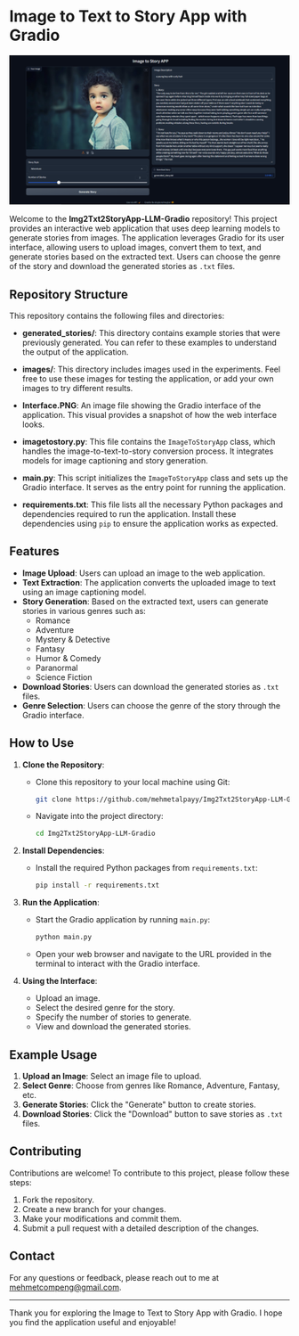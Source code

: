 # Image to Text to Story App with Gradio

![Gradio Interface](Interface.PNG)

Welcome to the **Img2Txt2StoryApp-LLM-Gradio** repository! This project provides an interactive web application that uses deep learning models to generate stories from images. The application leverages Gradio for its user interface, allowing users to upload images, convert them to text, and generate stories based on the extracted text. Users can choose the genre of the story and download the generated stories as `.txt` files.

## Repository Structure

This repository contains the following files and directories:

- **generated_stories/**: This directory contains example stories that were previously generated. You can refer to these examples to understand the output of the application.

- **images/**: This directory includes images used in the experiments. Feel free to use these images for testing the application, or add your own images to try different results.

- **Interface.PNG**: An image file showing the Gradio interface of the application. This visual provides a snapshot of how the web interface looks.

- **imagetostory.py**: This file contains the `ImageToStoryApp` class, which handles the image-to-text-to-story conversion process. It integrates models for image captioning and story generation.

- **main.py**: This script initializes the `ImageToStoryApp` class and sets up the Gradio interface. It serves as the entry point for running the application.

- **requirements.txt**: This file lists all the necessary Python packages and dependencies required to run the application. Install these dependencies using `pip` to ensure the application works as expected.

## Features

- **Image Upload**: Users can upload an image to the web application.
- **Text Extraction**: The application converts the uploaded image to text using an image captioning model.
- **Story Generation**: Based on the extracted text, users can generate stories in various genres such as:
  - Romance
  - Adventure
  - Mystery & Detective
  - Fantasy
  - Humor & Comedy
  - Paranormal
  - Science Fiction
- **Download Stories**: Users can download the generated stories as `.txt` files.
- **Genre Selection**: Users can choose the genre of the story through the Gradio interface.

## How to Use

1. **Clone the Repository**:
   - Clone this repository to your local machine using Git:
     ```bash
     git clone https://github.com/mehmetalpayy/Img2Txt2StoryApp-LLM-Gradio.git
     ```
   - Navigate into the project directory:
     ```bash
     cd Img2Txt2StoryApp-LLM-Gradio
     ```

2. **Install Dependencies**:
   - Install the required Python packages from `requirements.txt`:
     ```bash
     pip install -r requirements.txt
     ```

3. **Run the Application**:
   - Start the Gradio application by running `main.py`:
     ```bash
     python main.py
     ```
   - Open your web browser and navigate to the URL provided in the terminal to interact with the Gradio interface.

4. **Using the Interface**:
   - Upload an image.
   - Select the desired genre for the story.
   - Specify the number of stories to generate.
   - View and download the generated stories.

## Example Usage

1. **Upload an Image**: Select an image file to upload.
2. **Select Genre**: Choose from genres like Romance, Adventure, Fantasy, etc.
3. **Generate Stories**: Click the "Generate" button to create stories.
4. **Download Stories**: Click the "Download" button to save stories as `.txt` files.

## Contributing

Contributions are welcome! To contribute to this project, please follow these steps:

1. Fork the repository.
2. Create a new branch for your changes.
3. Make your modifications and commit them.
4. Submit a pull request with a detailed description of the changes.

## Contact

For any questions or feedback, please reach out to me at [mehmetcompeng@gmail.com](mailto:mehmetcompeng@gmail.com).

---

Thank you for exploring the Image to Text to Story App with Gradio. I hope you find the application useful and enjoyable!
